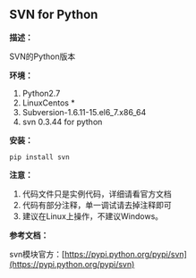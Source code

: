 ## SVN for Python

**描述：** 

SVN的Python版本

**环境：**

1.  Python2.7
2.  LinuxCentos *
3.  Subversion-1.6.11-15.el6_7.x86_64
4.  svn 0.3.44 for python

**安装：**

	pip install svn


**注意：**

1.  代码文件只是实例代码，详细请看官方文档
2.  代码有部分注释，单一调试请去掉注释即可
3.  建议在Linux上操作，不建议Windows。


**参考文档：**

svn模块官方：[https://pypi.python.org/pypi/svn](https://pypi.python.org/pypi/svn)